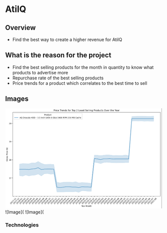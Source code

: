 # AtilQ

## Overview
- Find the best way to create a higher revenue for AtilQ

## What is the reason for the project
- Find the best selling products for the month in quantity to know what products to advertise more
- Repurchase rate of the best selling products
- Price trends for a product which correlates to the best time to sell

## Images
![Image](img/Price_Trends_for_Top_Least_Selling_Product.PNG)
![Image](
![Image](

### Technologies
